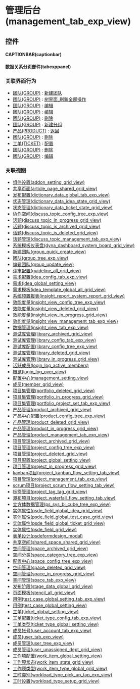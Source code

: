 # 管理后台(management_tab_exp_view)  <!-- {docsify-ignore-all} -->



## 控件
#### CAPTIONBAR(captionbar)
#### 数据关系分页部件(tabexppanel)


### 关联界面行为
  * [团队(GROUP)](module/Base/group) : [新建团队](module/Base/group#界面行为)
  * [团队(GROUP)](module/Base/group) : [树界面_刷新全部操作](module/Base/group#界面行为)
  * [团队(GROUP)](module/Base/group) : [编辑](module/Base/group#界面行为)
  * [团队(GROUP)](module/Base/group) : [编辑](module/Base/group#界面行为)
  * [团队(GROUP)](module/Base/group) : [删除](module/Base/group#界面行为)
  * [团队(GROUP)](module/Base/group) : [新建分组](module/Base/group#界面行为)
  * [产品(PRODUCT)](module/ProdMgmt/product) : [返回](module/ProdMgmt/product#界面行为)
  * [团队(GROUP)](module/Base/group) : [删除](module/Base/group#界面行为)
  * [工单(TICKET)](module/ProdMgmt/ticket) : [配置](module/ProdMgmt/ticket#界面行为)
  * [团队(GROUP)](module/Base/group) : [删除](module/Base/group#界面行为)
  * [团队(GROUP)](module/Base/group) : [编辑](module/Base/group#界面行为)

### 关联视图
  * [组件设置(addon_setting_grid_view)](app/view/addon_setting_grid_view)
  * [共享页面(article_page_shared_grid_view)](app/view/article_page_shared_grid_view)
  * [发布配置(dictionary_data_global_tab_exp_view)](app/view/dictionary_data_global_tab_exp_view)
  * [状态管理(dictionary_data_idea_state_grid_view)](app/view/dictionary_data_idea_state_grid_view)
  * [状态管理(dictionary_data_ticket_state_grid_view)](app/view/dictionary_data_ticket_state_grid_view)
  * [协作空间(discuss_topic_config_tree_exp_view)](app/view/discuss_topic_config_tree_exp_view)
  * [话题(discuss_topic_in_progress_grid_view)](app/view/discuss_topic_in_progress_grid_view)
  * [话题(discuss_topic_is_archived_grid_view)](app/view/discuss_topic_is_archived_grid_view)
  * [话题(discuss_topic_is_deleted_grid_view)](app/view/discuss_topic_is_deleted_grid_view)
  * [话题管理(discuss_topic_management_tab_exp_view)](app/view/discuss_topic_management_tab_exp_view)
  * [系统模板仪表盘(dyna_dashboard_system_board_grid_view)](app/view/dyna_dashboard_system_board_grid_view)
  * [新建团队(group_quick_create_view)](app/view/group_quick_create_view)
  * [团队(group_tree_exp_view)](app/view/group_tree_exp_view)
  * [编辑团队(group_update_view)](app/view/group_update_view)
  * [评审配置(guideline_all_grid_view)](app/view/guideline_all_grid_view)
  * [需求配置(idea_config_tab_exp_view)](app/view/idea_config_tab_exp_view)
  * [需求(idea_global_setting_view)](app/view/idea_global_setting_view)
  * [需求模板(idea_template_global_all_grid_view)](app/view/idea_template_global_all_grid_view)
  * [系统预置报表(insight_report_system_report_grid_view)](app/view/insight_report_system_report_grid_view)
  * [效能度量(insight_view_config_tree_exp_view)](app/view/insight_view_config_tree_exp_view)
  * [效能度量(insight_view_deleted_grid_view)](app/view/insight_view_deleted_grid_view)
  * [效能度量(insight_view_in_progress_grid_view)](app/view/insight_view_in_progress_grid_view)
  * [效能度量(insight_view_management_tab_exp_view)](app/view/insight_view_management_tab_exp_view)
  * [数据管理(insight_view_tab_exp_view)](app/view/insight_view_tab_exp_view)
  * [测试库管理(library_archived_grid_view)](app/view/library_archived_grid_view)
  * [测试库管理(library_config_tab_exp_view)](app/view/library_config_tab_exp_view)
  * [测试库配置(library_config_tree_exp_view)](app/view/library_config_tree_exp_view)
  * [测试库管理(library_deleted_grid_view)](app/view/library_deleted_grid_view)
  * [测试库管理(library_in_progress_grid_view)](app/view/library_in_progress_grid_view)
  * [活跃成员(login_log_active_members)](app/view/login_log_active_members)
  * [概览(login_log_over_view)](app/view/login_log_over_view)
  * [配置中心(management_setting_view)](app/view/management_setting_view)
  * [成员(member_grid_view)](app/view/member_grid_view)
  * [项目集管理(portfolio_deleted_grid_view)](app/view/portfolio_deleted_grid_view)
  * [项目集管理(portfolio_in_progress_grid_view)](app/view/portfolio_in_progress_grid_view)
  * [项目集管理(portfolio_project_set_tab_exp_view)](app/view/portfolio_project_set_tab_exp_view)
  * [产品管理(product_archived_grid_view)](app/view/product_archived_grid_view)
  * [产品中心配置(product_config_tree_exp_view)](app/view/product_config_tree_exp_view)
  * [产品管理(product_deleted_grid_view)](app/view/product_deleted_grid_view)
  * [产品管理(product_in_progress_grid_view)](app/view/product_in_progress_grid_view)
  * [产品管理(product_management_tab_exp_view)](app/view/product_management_tab_exp_view)
  * [项目管理(project_archived_grid_view)](app/view/project_archived_grid_view)
  * [项目管理(project_config_tree_exp_view)](app/view/project_config_tree_exp_view)
  * [项目管理(project_deleted_grid_view)](app/view/project_deleted_grid_view)
  * [项目配置(project_global_setting_view)](app/view/project_global_setting_view)
  * [项目管理(project_in_progress_grid_view)](app/view/project_in_progress_grid_view)
  * [kanban项目(project_kanban_flow_setting_tab_view)](app/view/project_kanban_flow_setting_tab_view)
  * [项目管理(project_management_tab_exp_view)](app/view/project_management_tab_exp_view)
  * [scrum项目(project_scrum_flow_setting_tab_view)](app/view/project_scrum_flow_setting_tab_view)
  * [标签管理(project_tag_tag_grid_view)](app/view/project_tag_tag_grid_view)
  * [瀑布项目(project_waterfall_flow_setting_tab_view)](app/view/project_waterfall_flow_setting_tab_view)
  * [立方体数据管理(ps_sys_bi_cube_tree_exp_view)](app/view/ps_sys_bi_cube_tree_exp_view)
  * [实体属性(psde_field_global_idea_grid_view)](app/view/psde_field_global_idea_grid_view)
  * [实体属性(psde_field_global_test_case_grid_view)](app/view/psde_field_global_test_case_grid_view)
  * [实体属性(psde_field_global_ticket_grid_view)](app/view/psde_field_global_ticket_grid_view)
  * [实体属性(psde_field_grid_view)](app/view/psde_field_grid_view)
  * [表单设计(psdeformdesign_modal)](app/view/psdeformdesign_modal)
  * [共享空间(shared_space_shared_grid_view)](app/view/shared_space_shared_grid_view)
  * [空间管理(space_archived_grid_view)](app/view/space_archived_grid_view)
  * [空间分类(space_category_tree_exp_view)](app/view/space_category_tree_exp_view)
  * [配置中心(space_config_tree_exp_view)](app/view/space_config_tree_exp_view)
  * [空间管理(space_deleted_grid_view)](app/view/space_deleted_grid_view)
  * [空间管理(space_in_progress_grid_view)](app/view/space_in_progress_grid_view)
  * [空间管理(space_tab_exp_view)](app/view/space_tab_exp_view)
  * [发布阶段(stage_data_global_grid_view)](app/view/stage_data_global_grid_view)
  * [页面模板(stencil_all_grid_view)](app/view/stencil_all_grid_view)
  * [用例(test_case_global_setting_tab_exp_view)](app/view/test_case_global_setting_tab_exp_view)
  * [用例(test_case_global_setting_view)](app/view/test_case_global_setting_view)
  * [工单(ticket_global_setting_view)](app/view/ticket_global_setting_view)
  * [工单配置(ticket_type_config_tab_exp_view)](app/view/ticket_type_config_tab_exp_view)
  * [工单类型(ticket_type_global_setting_view)](app/view/ticket_type_global_setting_view)
  * [成员帐号(user_account_tab_exp_view)](app/view/user_account_tab_exp_view)
  * [成员(user_tab_exp_view)](app/view/user_tab_exp_view)
  * [成员管理(user_tree_exp_view)](app/view/user_tree_exp_view)
  * [成员管理(user_unassigned_dept_grid_view)](app/view/user_unassigned_dept_grid_view)
  * [工作项配置(work_item_global_setting_view)](app/view/work_item_global_setting_view)
  * [工作项状态(work_item_state_grid_view)](app/view/work_item_state_grid_view)
  * [工作项类型(work_item_type_global_grid_view)](app/view/work_item_type_global_grid_view)
  * [工时类别(workload_type_pick_up_tap_exp_view)](app/view/workload_type_pick_up_tap_exp_view)
  * [工时设置(workload_type_setup_grid_view)](app/view/workload_type_setup_grid_view)

<script>
 const { createApp } = Vue
  createApp({
    data() {
      return {

      }
    }
  }).use(ElementPlus).mount('#app')
</script>